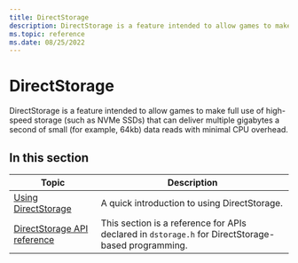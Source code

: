 ```yaml
---
title: DirectStorage
description: DirectStorage is a feature intended to allow games to make full use of high-speed storage (such as NVMe SSDs) that can deliver multiple gigabytes a second of small (for example, 64kb) data reads with minimal CPU overhead.
ms.topic: reference
ms.date: 08/25/2022
---
```


# DirectStorage

DirectStorage is a feature intended to allow games to make full use of high-speed storage (such as NVMe SSDs) that can deliver multiple gigabytes a second of small (for example, 64kb) data reads with minimal CPU overhead.

## In this section

| Topic | Description |
|-|-|
| [Using DirectStorage](using-dstorage.md) | A quick introduction to using DirectStorage. |
| [DirectStorage API reference](dstorage-api-reference.md) | This section is a reference for APIs declared in `dstorage.h` for DirectStorage-based programming. |
